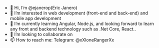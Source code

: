 - 👋 Hi, I’m @ejanerop(Eric Janero)
- 👀 I’m interested in web development (front-end and back-end) and mobile app development
- 🌱 I’m currently learning Angular, Node.js, and looking forward to learn any front and backend technology such as .Net Core, React..
- 💞️ I’m looking to collaborate on 
- 📫 How to reach me: Telegram: @xXloneRangerXx

<!---
ejanerop/ejanerop is a ✨ special ✨ repository because its `README.md` (this file) appears on your GitHub profile.
You can click the Preview link to take a look at your changes.
--->
